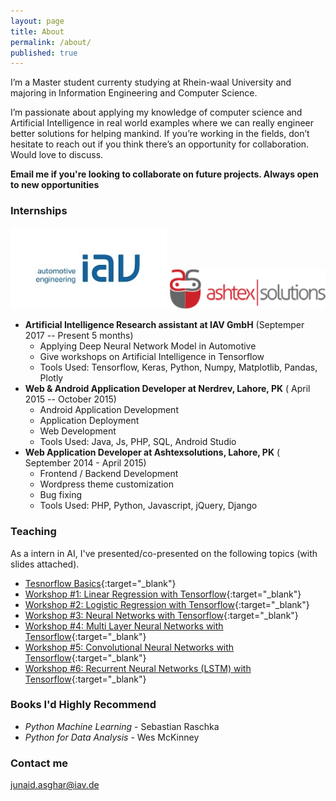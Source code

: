 ```yaml
---
layout: page
title: About
permalink: /about/
published: true
---
```


I’m a Master student currenty studying at Rhein-waal University and majoring in Information Engineering and Computer Science. 

I’m passionate about applying my knowledge of computer science and Artificial Intelligence in real world examples where we can really engineer better solutions for helping mankind. If you’re working in the fields, don’t hesitate to reach out if you think there’s an opportunity for collaboration. Would love to discuss.

**Email me if you're looking to collaborate on future projects. Always open to new opportunities**

### Internships

<img src="/assets/iav-logo1.jpg" width="250">                    <img src="/assets/ashtexsolutions-logo.png" width="250">


* **Artificial Intelligence Research assistant at IAV GmbH** (Septemper 2017 -- Present  5 months) 
  - Applying Deep Neural Network Model in Automotive
  - Give workshops on Artificial Intelligence in Tensorflow
  - Tools Used: Tensorflow, Keras, Python, Numpy, Matplotlib, Pandas, Plotly
* **Web & Android Application Developer at Nerdrev, Lahore, PK** ( April 2015 -- October 2015)
  - Android Application Development
  - Application Deployment
  - Web Development
  - Tools Used: Java, Js, PHP, SQL, Android Studio
* **Web Application Developer at Ashtexsolutions, Lahore, PK** ( September  2014 -  April 2015)
  - Frontend / Backend Development
  - Wordpress theme customization
  - Bug fixing
  - Tools Used: PHP, Python, Javascript, jQuery, Django

### Teaching

As a intern in AI, I've presented/co-presented on the following topics (with slides attached).

* [Tesnorflow Basics](){:target="_blank"}
* [Workshop #1: Linear Regression with Tensorflow](){:target="_blank"}
* [Workshop #2: Logistic Regression with Tensorflow](){:target="_blank"}
* [Workshop #3: Neural Networks with Tensorflow](){:target="_blank"}
* [Workshop #4: Multi Layer Neural Networks with Tensorflow](){:target="_blank"}
* [Workshop #5: Convolutional Neural Networks with Tensorflow](){:target="_blank"}
* [Workshop #6: Recurrent Neural Networks (LSTM) with Tensorflow](){:target="_blank"}

### Books I'd Highly Recommend

* *Python Machine Learning* - Sebastian Raschka
* *Python for Data Analysis* - Wes McKinney

### Contact me

[junaid.asghar@iav.de](mailto:junaid.asghar@iav.de)
